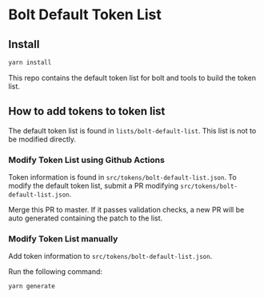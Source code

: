 # Bolt Default Token List

## Install

```bash
yarn install
```

This repo contains the default token list for bolt and tools to build the token list.

## How to add tokens to token list

The default token list is found in ```lists/bolt-default-list```. This list is not to be modified directly. 

### Modify Token List using Github Actions

Token information is found in ```src/tokens/bolt-default-list.json```. To modify the default token list, submit a PR modifying ```src/tokens/bolt-default-list.json```.

Merge this PR to master. If it passes validation checks, a new PR will be auto generated containing the patch to the list.

### Modify Token List manually

Add token information to ```src/tokens/bolt-default-list.json```.

Run the following command: 

```bash
yarn generate
```

